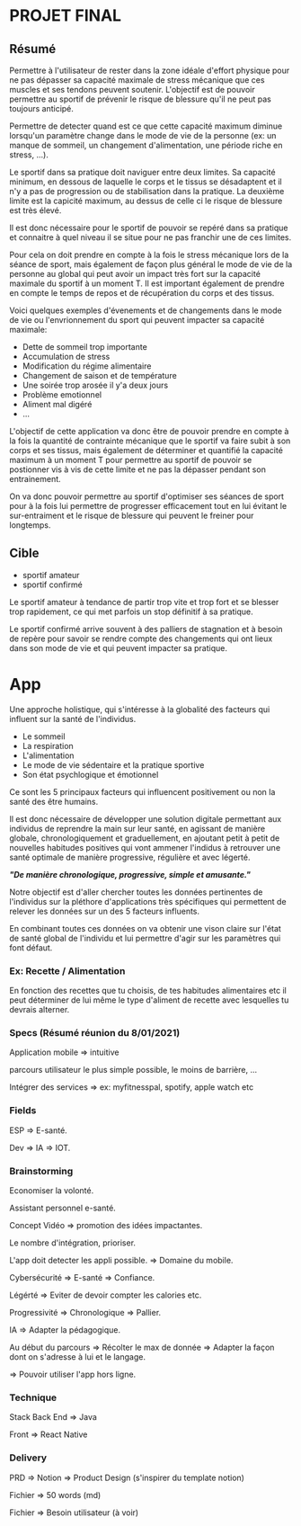 # PROJET FINAL 

## Résumé 
 
Permettre à l'utilisateur de rester dans la zone idéale d'effort physique pour ne pas dépasser sa capacité maximale de stress mécanique que ces muscles et ses tendons peuvent soutenir. L'objectif est de pouvoir permettre au sportif de prévenir le risque de blessure qu'il ne peut pas toujours anticipé. 

Permettre de detecter quand est ce que cette capacité maximum diminue lorsqu'un paramètre change dans le mode de vie de la personne (ex: un manque de sommeil, un changement d'alimentation, une période riche en stress, ...). 

Le sportif dans sa pratique doit naviguer entre deux limites. Sa capacité minimum, en dessous de laquelle le corps et le tissus se désadaptent et il n'y a pas de progression ou de stabilisation dans la pratique. La deuxième limite est la capicité maximum, au dessus de celle ci le risque de blessure est très élevé. 

Il est donc nécessaire pour le sportif de pouvoir se repéré dans sa pratique et connaitre à quel niveau il se situe pour ne pas franchir une de ces limites. 

Pour cela on doit prendre en compte à la fois le stress mécanique lors de la séance de sport, mais également de façon plus général le mode de vie de la personne au global qui peut avoir un impact très fort sur la capacité maximale du sportif à un moment T. Il est important également de prendre en compte le temps de repos et de récupération du corps et des tissus.

Voici quelques exemples d'évenements et de changements dans le mode de vie ou l'envrionnement du sport qui peuvent impacter sa capacité maximale: 

+ Dette de sommeil trop importante 
+ Accumulation de stress 
+ Modification du régime alimentaire 
+ Changement de saison et de température 
+ Une soirée trop arosée il y'a deux jours 
+ Problème emotionnel 
+ Aliment mal digéré 
+ ...

L'objectif de cette application va donc être de pouvoir prendre en compte à la fois la quantité de contrainte mécanique que le sportif va faire subit à son corps et ses tissus, mais également de déterminer et quantifié la capacité maximum à un moment T pour permettre au sportif de pouvoir se postionner vis à vis de cette limite et ne pas la dépasser pendant son entrainement. 

On va donc pouvoir permettre au sportif d'optimiser ses séances de sport pour à la fois lui permettre de progresser efficacement tout en lui évitant le sur-entraiment et le risque de blessure qui peuvent le freiner pour longtemps.

## Cible 

+ sportif amateur
+ sportif confirmé

Le sportif amateur à tendance de partir trop vite et trop fort et se blesser trop rapidement, ce qui met parfois un stop définitif à sa pratique.

Le sportif confirmé arrive souvent à des palliers de stagnation et à besoin de repère pour savoir se rendre compte des changements qui ont lieux dans son mode de vie et qui peuvent impacter sa pratique. 

# App

Une approche holistique, qui s'intéresse à la globalité des facteurs qui influent sur la santé de l'individus.

+ Le sommeil
+ La respiration
+ L'alimentation
+ Le mode de vie sédentaire et la pratique sportive
+ Son état psychlogique et émotionnel

Ce sont les 5 principaux facteurs qui influencent positivement ou non la santé des être humains. 

Il est donc nécessaire de développer une solution digitale permettant aux individus de reprendre la main sur leur santé, en agissant de manière globale, chronologiquement et graduellement, en ajoutant petit à petit de nouvelles habitudes positives qui vont ammener l'indidus à retrouver une santé optimale de manière progressive, régulière et avec légerté. 

***"De manière chronologique, progressive, simple et amusante."***

Notre objectif est d'aller chercher toutes les données pertinentes de l'individus sur la pléthore d'applications très spécifiques qui permettent de relever les données sur un des 5 facteurs influents.

En combinant toutes ces données on va obtenir une vison claire sur l'état de santé global de l'individu et lui permettre d'agir sur les paramètres qui font défaut.

### Ex: Recette / Alimentation 

En fonction des recettes que tu choisis, de tes habitudes alimentaires etc il peut déterminer de lui même le type d'aliment de recette avec lesquelles tu devrais alterner. 

### Specs (Résumé réunion du 8/01/2021)

Application mobile => intuitive

parcours utilisateur le plus simple possible, le moins de barrière, ...

Intégrer des services => ex: myfitnesspal, spotify, apple watch etc

### Fields 

ESP => E-santé.

Dev => IA => IOT.

### Brainstorming

Economiser la volonté.

Assistant personnel e-santé.

Concept Vidéo => promotion des idées impactantes.

Le nombre d'intégration, prioriser. 

L'app doit detecter les appli possible. => Domaine du mobile.

Cybersécurité => E-santé => Confiance.

Légérté => Eviter de devoir compter les calories etc.

Progressivité => Chronologique => Pallier.

IA => Adapter la pédagogique.

Au début du parcours => Récolter le max de donnée => Adapter la façon dont on s'adresse à lui et le langage.

=> Pouvoir utiliser l'app hors ligne.

### Technique

Stack Back End => Java

Front => React Native

### Delivery 

PRD => Notion => Product Design (s'inspirer du template notion)

Fichier => 50 words (md)

Fichier => Besoin utilisateur (à voir)



 




 
